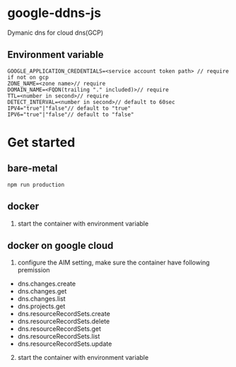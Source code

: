 # google-ddns-js

Dymanic dns for cloud dns(GCP)

## Environment variable

```env
GOOGLE_APPLICATION_CREDENTIALS=<service account token path> // require if not on gcp
ZONE_NAME=<zone name>// require
DOMAIN_NAME=<FQDN(trailing "." included)>// require
TTL=<number in second>// require
DETECT_INTERVAL=<number in second>// default to 60sec
IPV4="true"|"false"// default to "true"
IPV6="true"|"false"// default to "false"
```

# Get started

## bare-metal

```shell
npm run production
```

## docker

1. start the container with environment variable

## docker on google cloud

1. configure the AIM setting, make sure the container have following premission

- dns.changes.create
- dns.changes.get
- dns.changes.list
- dns.projects.get
- dns.resourceRecordSets.create
- dns.resourceRecordSets.delete
- dns.resourceRecordSets.get
- dns.resourceRecordSets.list
- dns.resourceRecordSets.update

2. start the container with environment variable